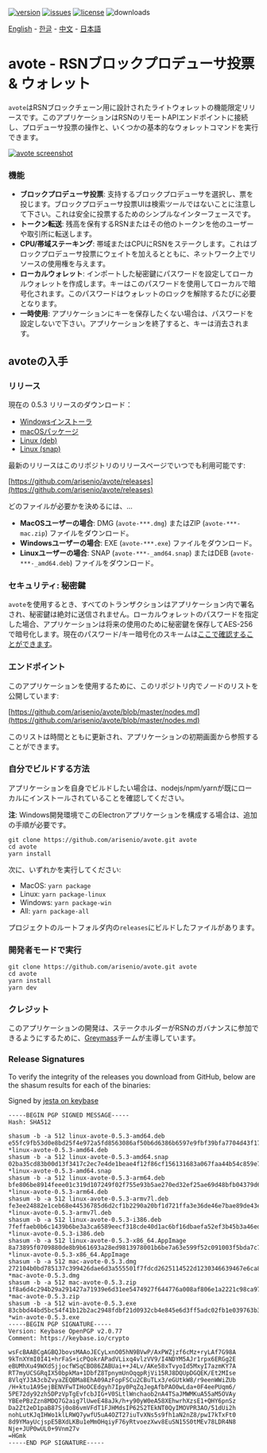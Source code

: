 [![version](https://img.shields.io/github/release/arisenio/avote/all.svg)](https://github.com/arisenio/avote/releases)
[![issues](https://img.shields.io/github/issues/arisenio/avote.svg)](https://github.com/arisenio/avote/issues)
[![license](https://img.shields.io/badge/license-MIT-blue.svg)](https://raw.githubusercontent.com/arisenio/avote/master/LICENSE)
![downloads](https://img.shields.io/github/downloads/arisenio/avote/total.svg)

[English](https://github.com/arisenio/avote/blob/master/README.md) - [한글](https://github.com/arisenio/avote/blob/master/README.kr.md) - [中文](https://github.com/arisenio/avote/blob/master/README.zh.md) - [日本語](https://github.com/arisenio/avote/blob/master/README.ja.md)

# avote - RSNブロックプロデューサ投票 & ウォレット

`avote`はRSNブロックチェーン用に設計されたライトウォレットの機能限定リリースです。このアプリケーションはRSNのリモートAPIエンドポイントに接続し、プロデューサ投票の操作と、いくつかの基本的なウォレットコマンドを実行できます。

[![avote screenshot](https://raw.githubusercontent.com/arisenio/avote/master/avote.png)](https://raw.githubusercontent.com/arisenio/avote/master/avote.png)

### 機能

- **ブロックプロデューサ投票**: 支持するブロックプロデューサを選択し、票を投じます。ブロックプロデューサ投票UIは検索ツールではないことに注意して下さい。これは安全に投票するためのシンプルなインターフェースです。
- **トークン転送**: 残高を保有するRSNまたはその他のトークンを他のユーザーや取引所に転送します。
- **CPU/帯域ステーキング**: 帯域またはCPUにRSNをステークします。これはブロックプロデューサ投票にウェイトを加えるとともに、ネットワーク上でリソースの使用権を与えます。
- **ローカルウォレット**: インポートした秘密鍵にパスワードを設定してローカルウォレットを作成します。キーはこのパスワードを使用してローカルで暗号化されます。このパスワードはウォレットのロックを解除するたびに必要となります。
- **一時使用**: アプリケーションにキーを保存したくない場合は、パスワードを設定しないで下さい。アプリケーションを終了すると、キーは消去されます。

## avoteの入手

### リリース

現在の 0.5.3 リリースのダウンロード：

- [Windowsインストーラ](https://github.com/arisenio/avote/releases/download/v0.5.3/win-avote-0.5.3.exe)
- [macOSパッケージ](https://github.com/arisenio/avote/releases/download/v0.5.3/mac-avote-0.5.3.dmg)
- [Linux (deb)](https://github.com/arisenio/avote/releases/download/v0.5.3/linux-avote-0.5.3-amd64.deb)
- [Linux (snap)](https://github.com/arisenio/avote/releases/download/v0.5.3/linux-avote-0.5.3-amd64.snap)

最新のリリースはこのリポジトリのリリースページでいつでも利用可能です:

[https://github.com/arisenio/avote/releases](https://github.com/arisenio/avote/releases)

どのファイルが必要かを決めるには、...

- **MacOSユーザーの場合**: DMG (`avote-***.dmg`) またはZIP (`avote-***-mac.zip`) ファイルをダウンロード。
- **Windowsユーザーの場合**: EXE (`avote-***.exe`) ファイルをダウンロード。
- **Linuxユーザーの場合**: SNAP (`avote-***-_amd64.snap`) またはDEB (`avote-***-_amd64.deb`) ファイルをダウンロード。

### セキュリティ: 秘密鍵

`avote`を使用するとき、すべてのトランザクションはアプリケーション内で署名され、秘密鍵は絶対に送信されません。ローカルウォレットのパスワードを指定した場合、アプリケーションは将来の使用のために秘密鍵を保存してAES-256で暗号化します。現在のパスワード/キー暗号化のスキームは[ここで確認することができます](https://github.com/aaroncox/avote/blob/master/app/shared/actions/wallet.js#L71-L86)。

### エンドポイント

このアプリケーションを使用するために、このリポジトリ内でノードのリストを公開しています:

[https://github.com/arisenio/avote/blob/master/nodes.md](https://github.com/arisenio/avote/blob/master/nodes.md)

このリストは時間とともに更新され、アプリケーションの初期画面から参照することができます。

### 自分でビルドする方法

アプリケーションを自身でビルドしたい場合は、nodejs/npm/yarnが既にローカルにインストールされていることを確認してください。

**注**: Windows開発環境でこのElectronアプリケーションを構成する場合は、追加の手順が必要です。

```
git clone https://github.com/arisenio/avote.git avote
cd avote
yarn install
```

次に、いずれかを実行してください:

- MacOS: `yarn package`
- Linux: `yarn package-linux`
- Windows: `yarn package-win`
- All: `yarn package-all`

プロジェクトのルートフォルダ内の`releases`にビルドしたファイルがあります。

### 開発者モードで実行

```
git clone https://github.com/arisenio/avote.git avote
cd avote
yarn install
yarn dev
```

### クレジット

このアプリケーションの開発は、ステークホルダーがRSNのガバナンスに参加できるようにするために、[Greymass](https://benchx.io)チームが主導しています。

### Release Signatures

To verify the integrity of the releases you download from GitHub, below are the shasum results for each of the binaries:

Signed by [jesta on keybase](https://keybase.io/jesta)

```
-----BEGIN PGP SIGNED MESSAGE-----
Hash: SHA512

shasum -b -a 512 linux-avote-0.5.3-amd64.deb
e55fc9fb53d0e8bd25f4e972a5fd8563086af50b6d6386b6597e9fbf39bfa7704d43f1778f236fe5e56b548eb7ce8a01ebd16884e787d68661475057636ec55e *linux-avote-0.5.3-amd64.deb
shasum -b -a 512 linux-avote-0.5.3-amd64.snap
02ba35cd83b00d13f3417c2ec7e4de1beae4f12f86cf156131683a067faa44b54c859e76f8aa6d57c245fc1d21437e347c1e1be077d2a319329967a67db23b30 *linux-avote-0.5.3-amd64.snap
shasum -b -a 512 linux-avote-0.5.3-arm64.deb
bfe806be8914feee01c319d107249f02f755e93b5ae270ed32ef25ae69d48bfb04379d65329ac5209baf2ff082c98c17de668d7f735826fdd6177550d50b4431 *linux-avote-0.5.3-arm64.deb
shasum -b -a 512 linux-avote-0.5.3-armv7l.deb
fe3ee24882e1ceb68e44536785d6d2cf1b2290a20bf1d721ffa3e36de46e7bae89de43e3bc29b2762b81abc1d1a0b68d0f494d6532305aa9433aebbadfaddba9 *linux-avote-0.5.3-armv7l.deb
shasum -b -a 512 linux-avote-0.5.3-i386.deb
7feffaeb0b6c1439b6be3a3ca6589eecf318cde40d1ac6bf16dbaefa52ef3b45b3a46ed1f5e0274922c119e32915855b533f85a71ca03474a826030269a44108 *linux-avote-0.5.3-i386.deb
shasum -b -a 512 linux-avote-0.5.3-x86_64.AppImage
8a73895f0709880de8b9b61693a28ed9813978001b6be7a63e599f52c091003f5bda7c7c69191270e4f25c2ec4b3d2cc22d49b777d206353bd4095b505b32bb6 *linux-avote-0.5.3-x86_64.AppImage
shasum -b -a 512 mac-avote-0.5.3.dmg
272104b0bd785137c399426dae6d3a555501f7fdcd2625114522d1230346639467e6ca803207f7af976a32a4d66277d202528eb1329a31a877b1dc79dac45eda *mac-avote-0.5.3.dmg
shasum -b -a 512 mac-avote-0.5.3.zip
1f8a6d4c294b29a291427a71939e6d31ee5474927f644776a008af806e1a2221c98ca97fba924a6b6c6d1bdc9290a56011a6cc00ea23d9c8ff5557319bd67584 *mac-avote-0.5.3.zip
shasum -b -a 512 win-avote-0.5.3.exe
83cbbd44bd5bc54f41b12b2ac2948fdbf21d0932cb4e845e6d3ff5adc02fb1e039763b3a3a08e9cdf556c8e234af492bc9178897699b6012017200c798fc2e98 *win-avote-0.5.3.exe
-----BEGIN PGP SIGNATURE-----
Version: Keybase OpenPGP v2.0.77
Comment: https://keybase.io/crypto

wsFcBAABCgAGBQJbovsMAAoJECyLxnO05hN9BVwP/AxPWZjzf6cMz+ryLAf7G98A
9kTnXYmI0I41+hrFaS+icPQokrAPadVLixq4vlzVV9/I4NDYM5AJr1rpx6ERGg2E
eBUMhXu49WXdSjjocfWSqCBO86ZABUai++J4Lv/AKe58xTvyoId5MxyI7azmKY7A
RT7myUCSGRqIX50bpkMa+1DbfZ8TpnymUnOqqpRjVi15RJ8DQUpDGQEK/Et2MIse
8VlqYJ3A3cbZvyaZEQBMa8EhA09AzFopFSCu2CBuTLx3/eGUtkW8/r9eenWWiZUb
/H+ktu1A95ejBENVFwTIHoOCEdgyh7Ipy0PqZqJegAfbPAO0wLda+0F4eePUqm6/
5PE72dy92zh5DPzVpTgEvfcbJIG+V0SLtlWnchaob2nA4TSaJMWMKuA55aM5OVAy
YBEePBzZzn8MDQ7G2aig7lUweE48aJk/h+y90yW0eA58XEhwrhXzsE1+QHY6pnSz
Da2Zt2eD1paB87Sj0o86vmVFdT1FJHMdsIP62S2TEkNT0QyIMOVPR3AO/51dUi2h
nohLutKJqIHWo1klLRWQ7ywfU5uA4OZT27iuTvXNs5s9fh1aN2nZ8/pwI7kTxFt0
8d9YMayUcjspE5BXdLKBu1eMmOHqiyF76yRtvoezXwv8EuSN15S0tMEv78LDR4N8
Nje+JUP0wUL0+9Vnm27v
=HGmk
-----END PGP SIGNATURE-----
```
